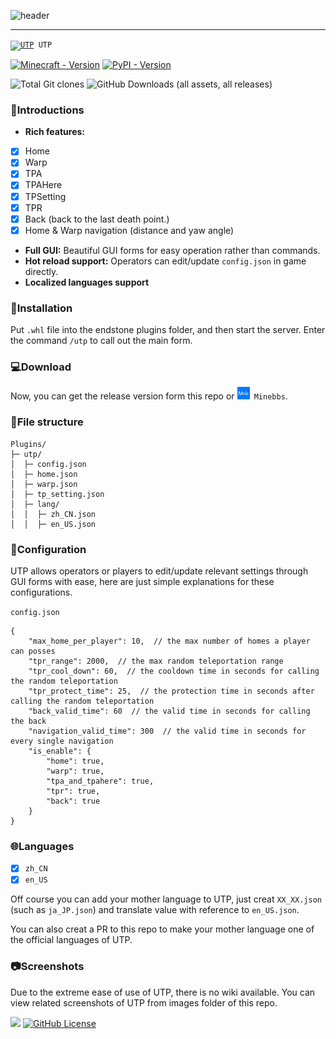 ![header](https://capsule-render.vercel.app/api?type=venom&height=150&color=gradient&text=UTP&fontColor=0:8871e5,100:b678c4&fontSize=50&desc=A%20de-commanded%20teleportation%20collection%20plug-in.&descAlignY=80&descSize=20&animation=fadeIn)

****

<code><a href="https://github.com/umarurize/UTP"><img height="25" src="https://github.com/umarurize/UTP/blob/master/logo/UTP.png" alt="UTP" /></a>&nbsp;UTP</code>

[![Minecraft - Version](https://img.shields.io/badge/minecraft-v1.21.60_(Bedrock)-black)](https://feedback.minecraft.net/hc/en-us/sections/360001186971-Release-Changelogs)
[![PyPI - Version](https://img.shields.io/pypi/v/endstone)](https://pypi.org/project/endstone)

![Total Git clones](https://img.shields.io/badge/dynamic/json?label=Total%20Git%20clones&query=$&url=https://cdn.jsdelivr.net/gh/umarurize/UTP@master/clone_count.txt&color=brightgreen)
![GitHub Downloads (all assets, all releases)](https://img.shields.io/github/downloads/umarurize/UTP/total)

### :bell:Introductions
* **Rich features:**
- [x] Home
- [x] Warp
- [x] TPA
- [x] TPAHere
- [x] TPSetting
- [x] TPR
- [x] Back (back to the last death point.)
- [x] Home & Warp navigation (distance and yaw angle)
* **Full GUI:** Beautiful GUI forms for easy operation rather than commands.
* **Hot reload support:** Operators can edit/update `config.json` in game directly.
* **Localized languages support**

### :hammer:Installation
Put `.whl` file into the endstone plugins folder, and then start the server. Enter the command `/utp` to call out the main form.

### :computer:Download
Now, you can get the release version form this repo or <code><a href="https://www.minebbs.com/resources/utp.10159/"><img height="20" src="https://github.com/umarurize/umaru-cdn/blob/main/images/minebbs.png" alt="Minebbs" /></a>&nbsp;Minebbs</code>.

### :file_folder:File structure
```
Plugins/
├─ utp/
│  ├─ config.json
│  ├─ home.json
│  ├─ warp.json
│  ├─ tp_setting.json
│  ├─ lang/
│  │  ├─ zh_CN.json
│  │  ├─ en_US.json
```

### :pencil:Configuration
UTP allows operators or players to edit/update relevant settings through GUI forms with ease, here are just simple explanations for these configurations.

`config.json`
```json5
{
    "max_home_per_player": 10,  // the max number of homes a player can posses
    "tpr_range": 2000,  // the max random teleportation range
    "tpr_cool_down": 60,  // the cooldown time in seconds for calling the random teleportation
    "tpr_protect_time": 25,  // the protection time in seconds after calling the random teleportation
    "back_valid_time": 60  // the valid time in seconds for calling the back
    "navigation_valid_time": 300  // the valid time in seconds for every single navigation
    "is_enable": {
        "home": true,
        "warp": true,
        "tpa_and_tpahere": true,
        "tpr": true,
        "back": true
    }
}
```

### :globe_with_meridians:Languages
- [x] `zh_CN`
- [x] `en_US`

Off course you can add your mother language to UTP, just creat `XX_XX.json` (such as `ja_JP.json`) and translate value with reference to `en_US.json`.

You can also creat a PR to this repo to make your mother language one of the official languages of UTP.


### :camera:Screenshots
Due to the extreme ease of use of UTP, there is no wiki available. You can view related screenshots of UTP from images folder of this repo.

![](https://img.shields.io/badge/language-python-blue.svg) [![GitHub License](https://img.shields.io/github/license/umarurize/UTP)](LICENSE)

